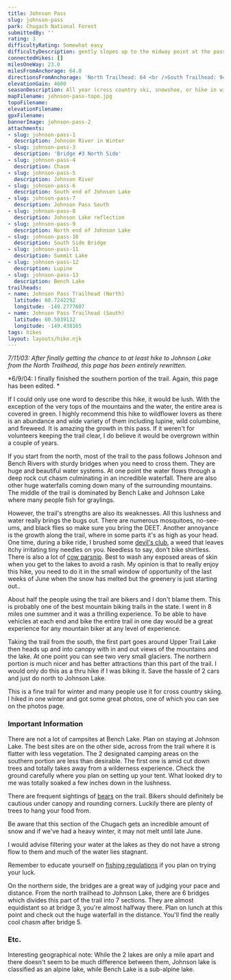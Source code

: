 ```yaml
---
title: Johnson Pass
slug: johnson-pass
park: Chugach National Forest
submittedBy: ''
rating: 3
difficultyRating: Somewhat easy
difficultyDescription: gently slopes up to the midway point at the pass, then down. The trail is relatively easy with short spurts of elevation.
connectedHikes: []
milesOneWay: 23.0
milesFromAnchorage: 64.0
directionsFromAnchorage: 'North Trailhead: 64 <br />South Trailhead: 94'
elevationGain: 4600
seasonDescription: All year (cross country ski, snowshoe, or hike in winter)
mapFilename: johnson-pass-topo.jpg
topoFilename: 
elevationFilename: 
gpxFilename: 
bannerImage: johnson-pass-2
attachments:
- slug: johnson-pass-1
  description: Johnson River in Winter
- slug: johnson-pass-3
  description: 'Bridge #3 North Side'
- slug: johnson-pass-4
  description: Chasm
- slug: johnson-pass-5
  description: Johnson River
- slug: johnson-pass-6
  description: South end of Johnson Lake
- slug: johnson-pass-7
  description: Johnson Pass South
- slug: johnson-pass-8
  description: Johnson Lake reflection
- slug: johnson-pass-9
  description: North end of Johnson Lake
- slug: johnson-pass-10
  description: South Side Bridge
- slug: johnson-pass-11
  description: Summit Lake
- slug: johnson-pass-12
  description: Lupine
- slug: johnson-pass-13
  description: Bench Lake
trailheads:
- name: Johnson Pass Trailhead (North)
  latitude: 60.7242292
  longitude: -149.2777607
- name: Johnson Pass Trailhead (South)
  latitude: 60.5039132
  longitude: -149.438165
tags: hikes
layout: layouts/hike.njk
---
```

*7/11/03: After finally getting the chance to at least hike to Johnson Lake from the North Trailhead, this page has been entirely rewritten.*

*6/9/04: I finally finished the southern portion of the trail. Again, this page has been edited. *

If I could only use one word to describe this hike, it would be lush. With the exception of the very tops of the mountains and the water, the entire area is covered in green. I highly recommend this hike to wildflower lovers as there is an abundance and wide variety of them including lupine, wild columbine, and fireweed. It is amazing the growth in this pass. If it weren't for volunteers keeping the trail clear, I do believe it would be overgrown within a couple of years. 

If you start from the north, most of the trail to the pass follows Johnson and Bench Rivers with sturdy bridges when you need to cross them. They are huge and beautiful water systems. At one point the water flows through a deep rock cut chasm culminating in an incredible waterfall. There are also other huge waterfalls coming down many of the surrounding mountains. The middle of the trail is dominated by Bench Lake and Johnson Lake where many people fish for graylings.

However, the trail's strengths are also its weaknesses. All this lushness and water really brings the bugs out. There are numerous mosquitoes, no-see-ums, and black flies so make sure you bring the DEET. Another annoyance is the growth along the trail, where in some parts it's as high as your head. One time, during a bike ride, I brushed some [devil's club](http://alaskahikesearch.com/education/#devils-club), a weed that leaves itchy irritating tiny needles on you. Needless to say, don't bike shirtless. There is also a lot of [cow parsnip](http://alaskahikesearch.com/education/#cow-parsnip). Best to wash any exposed areas of skin when you get to the lakes to avoid a rash. My opinion is that to really enjoy this hike, you need to do it in the small window of opportunity of the last weeks of June when the snow has melted but the greenery is just starting out..

About half the people using the trail are bikers and I don't blame them. This is probably one of the best mountain biking trails in the state. I went in 8 miles one summer and it was a thrilling experience. To be able to have vehicles at each end and bike the entire trail in one day would be a great experience for any mountain biker at any level of experience.

Taking the trail from the south, the first part goes around Upper Trail Lake then heads up and into canopy with in and out views of the mountains and the lake. At one point you can see two very small glaciers. The northern portion is much nicer and has better attractions than this part of the trail. I would only do this as a thru hike if I was biking it. Save the hassle of 2 cars and just do north to Johnson Lake.

This is a fine trail for winter and many people use it for cross country skiing. I hiked in one winter and got some great photos, one of which you can see on the photos page.

### Important Information

There are not a lot of campsites at Bench Lake. Plan on staying at Johnson Lake. The best sites are on the other side, across from the trail where it is flatter with less vegetation. The 2 designated camping areas on the southern portion are less than desirable. The first one is amid cut down trees and totally takes away from a wilderness experience. Check the ground carefully where you plan on setting up your tent. What looked dry to me was totally soaked a few inches down in the lushness.

There are frequent sightings of [bears](http://alaskahikesearch.com/education/#bears) on the trail. Bikers should definitely be cautious under canopy and rounding corners. Luckily there are plenty of trees to hang your food from.

Be aware that this section of the Chugach gets an incredible amount of snow and if we've had a heavy winter, it may not melt until late June. 

I would advise filtering your water at the lakes as they do not have a strong flow to them and much of the water lies stagnant.

Remember to educate yourself on [fishing regulations](http://alaskahikesearch.com/education/#fishing) if you plan on trying your luck.

On the northern side, the bridges are a great way of judging your pace and distance. From the north trailhead to Johnson Lake, there are 6 bridges which divides this part of the trail into 7 sections. They are almost equidistant so at bridge 3, you're almost halfway there. Plan on lunch at this point and check out the huge waterfall in the distance. You'll find the really cool chasm after bridge 5.

### Etc.

Interesting geographical note: While the 2 lakes are only a mile apart and there doesn't seem to be much difference between them, Johnson lake is classified as an alpine lake, while Bench Lake is a sub-alpine lake.